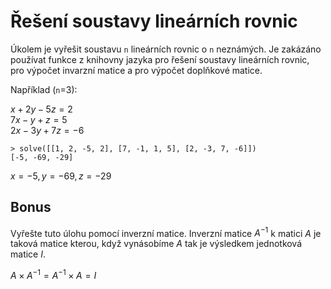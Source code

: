 # Řešení soustavy lineárních rovnic
Úkolem je vyřešit soustavu `n` lineárních rovnic o `n` neznámých. Je zakázáno používat funkce z knihovny jazyka pro řešení soustavy lineárních rovnic, pro výpočet invarzní matice a pro výpočet doplňkové matice.

Například (`n`=3):

$x+2y-5z=2$<br>
$7x-y+z=5$<br>
$2x-3y+7z=-6$

```shell
> solve([[1, 2, -5, 2], [7, -1, 1, 5], [2, -3, 7, -6]])
[-5, -69, -29]
```
$x=-5, y=-69, z=-29$

## Bonus
Vyřešte tuto úlohu pomocí inverzní matice. Inverzní matice $A^{-1}$ k matici $A$ je taková matice kterou, když vynásobíme $A$ tak je výsledkem jednotková matice $I$.

$A \times A^{-1}=A^{-1} \times A=I$
